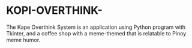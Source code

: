 # KOPI-OVERTHINK-
The Kape Overthink System is an application using Python program with Tkinter, and a coffee shop with a meme-themed that is relatable to Pinoy meme humor.
